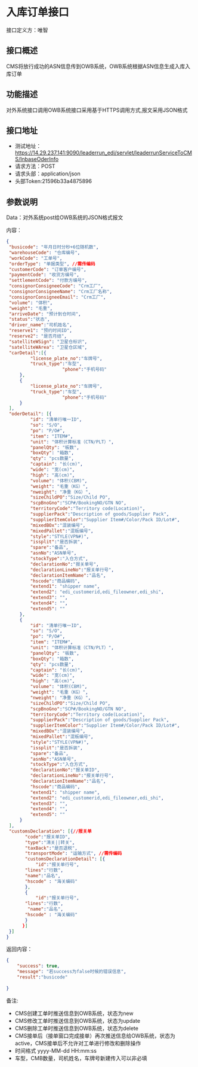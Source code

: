 # 入库订单接口

接口定义方：唯智

## 接口概述

  CMS将放行成功的ASN信息传到OWB系统，OWB系统根据ASN信息生成入库入库订单

## 功能描述

  对外系统接口调用OWB系统接口采用基于HTTPS调用方式,报文采用JSON格式
  
## 接口地址  
  
  * 测试地址：https://14.29.237.141:9090/leaderrun_edi/servlet/leaderrunServiceToCMS/InbaseOderInfo  
  * 请求方法：POST
  * 请求头部：application/json
  * 头部Token:21596b33a4875896
  
## 参数说明
  
  Data：对外系统post给OWB系统的JSON格式报文 
  
  内容：
   ```json
{
	"busicode": "年月日时分秒+6位随机数",
	"warehouseCode": "仓库编号",	
	"workCode": "工单号",
	"orderType": "单据类型", //需传编码
	"customerCode": "订单客户编号",
	"paymentCode": "收货方编号",
	"settlementCode": "付款方编号",
	"consignorConsigneeCode": "Crm工厂",
	"consignorConsigneeName": "Crm工厂名称",
	"consignorConsigneeEmail": "Crm工厂",
	"volume": "体积",
	"weight": "毛重",
	"arriveDate": "预计到仓时间",
	"status":"状态",
	"driver_name":"司机姓名",
	"reserve1": "预约时间ID",
	"reserve2": "是否月结",
	"satelliteWSign": "卫星仓标识",
	"satelliteWArea": "卫星仓区域",
	"carDetail":[{
			"license_plate_no":"车牌号",
			"truck_type":"车型",
                        "phone":"手机号码"
		},
		{	
			"license_plate_no":"车牌号",
			"truck_type":"车型",
                        "phone":"手机号码"	
		}
	],	
	"oderDetail": [{
			"id": "清单行唯一ID",			
			"so": "S/O",
			"po": "P/O#",
			"item": "ITEM#",
			"unit": "体积计算标准（CTN/PLT）",
			"panelQty": "板数",
			"boxQty": "箱数",
			"qty": "pcs数量",
			"captain": "长(cm)",
			"wide": "宽(cm)",
			"high": "高(cm)",
			"volume": "体积(CBM)",
			"weight": "毛重（KG）",
			"nweight": "净重（KG）",
			"sizeChildPO":"Size/Child PO",
			"scpBnoGno":"SCP#/BookingNO/GTN NO",
			"territoryCode":"Territory code(Location)",
			"supplierPack":"Description of goods/Supplier Pack",
			"supplierItemColor":"Supplier Item#/Color/Pack ID/Lot#",
			"mixedBOx":"混装编号",
			"mixedPallet":"混板编号",
			"style":"STYLE(VPN#)",
			"issplit":"是否拆装",
			"spare":"备品",
			"asnNo":"ASN单号",
			"stockType":"入仓方式",
			"declarationNo":"报关单号",
			"declarationLineNo":"报关单行号",
			"declarationItemName":"品名",
			"hscode":"商品编码",
			"extend1": "shipper name",
			"extend2": "edi_customerid,edi_fileowner,edi_shi",
			"extend3": "",
			"extend4": "",
			"extend5": ""
		},
		{
			"id": "清单行唯一ID",
			"so": "S/O",
			"po": "P/O#",
			"item": "ITEM#",
			"unit": "体积计算标准（CTN/PLT）",
			"panelQty": "板数",
			"boxQty": "箱数",
			"qty": "pcs数量",
			"captain": "长(cm)",
			"wide": "宽(cm)",
			"high": "高(cm)",
			"volume": "体积(CBM)",
			"weight": "毛重（KG）",
			"nweight": "净重（KG）",
			"sizeChildPO":"Size/Child PO",
			"scpBnoGno":"SCP#/BookingNO/GTN NO",
			"territoryCode":"Territory code(Location)",
			"supplierPack":"Description of goods/Supplier Pack",
			"supplierItemColor":"Supplier Item#/Color/Pack ID/Lot#",
			"mixedBOx":"混装编号",
			"mixedPallet":"混板编号",
			"style":"STYLE(VPN#)",
			"issplit":"是否拆装",
			"spare":"备品",
			"asnNo":"ASN单号",
			"stockType":"入仓方式",
			"declarationNo":"报关单ID",
			"declarationLineNo":"报关单行号",
			"declarationItemName":"品名",
			"hscode":"商品编码",
			"extend1": "shipper name",
			"extend2": "edi_customerid,edi_fileowner,edi_shi",
			"extend3": "",
			"extend4": "",
			"extend5": ""
		}
	],
	"customsDeclaration": [{//报关单
	      "code":"报关单ID",
	      "type":"清关||转关",
	      "taxBack":"是否退税",
	      "transportMode": "运输方式", //需传编码
	      "customsDeclarationDetail": [{
	          "id":"报关单行号",
		  "lines":"行数",
		  "name":"品名",
		  "hscode" : "海关编码"
	      },
	      {
	          "id":"报关单行号",
		  "lines":"行数",
		   "name":"品名",
		  "hscode" : "海关编码"		   
	      }
	     }]
	}]
}
```
      	 
返回内容：

```json
{
    "success": true,
    "message": "若success为false时候的错误信息",
    "result":"busicode"
    
}
```
备注:
 * CMS创建工单时推送信息到OWB系统，状态为new
 * CMS修改工单时推送信息到OWB系统，状态为update
 * CMS删除工单时推送信息到OWB系统，状态为delete
 * CMS接单后（接单窗口完成接单）再次推送信息给OWB系统，状态为active，CMS接单后不允许对工单进行修改和删除操作
 * 时间格式 yyyy-MM-dd HH:mm:ss
 * 车型，CMB数量，司机姓名，车牌号新建传入可以非必填
 

